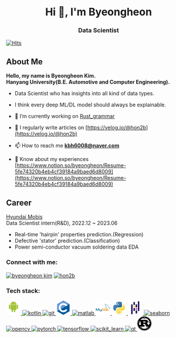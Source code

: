 <h1 align="center">Hi 👋, I'm Byeongheon</h1>
<h3 align="center">Data Scientist</h3>

[![Hits](https://hits.seeyoufarm.com/api/count/incr/badge.svg?url=https%3A%2F%2Fgithub.com%2Fbyeongbyeong&count_bg=%233DC7C8&title_bg=%23555555&icon=pinboard.svg&icon_color=%23FFFFFF&title=hits&edge_flat=false)](https://hits.seeyoufarm.com)

## About Me
**Hello, my name is Byeongheon Kim. <br> Hanyang University(B.E. Automotive and Computer Engineering).** <br>


- Data Scientist who has insights into all kind of data types.

- I think every deep ML/DL model should always be explainable.

- 🔭 I’m currently working on [Rust_grammar](https://github.com/byeongbyeong/Rust_grammar)
  
- 📝 I regularly write articles on [https://velog.io/@hon2b](https://velog.io/@hon2b)

- 📫 How to reach me **kbh6008@naver.com**

- 📄 Know about my experiences [https://www.notion.so/byeongheon/Resume-5fe74320b4eb4cf39184a9baed6d8009](https://www.notion.so/byeongheon/Resume-5fe74320b4eb4cf39184a9baed6d8009)


## Career
<a href="https://www.mobis.co.kr/kr/index.do">  Hyundai Mobis </a> <br>
Data Scientist intern(R&D), 2022.12 ~ 2023.06 <br>
- Real-time 'hairpin' properties prediction.(Regression)
- Defective 'stator' prediction.(Classification)
- Power semi-conductor vacuum soldering data EDA

<h3 align="left">Connect with me:</h3>
<p align="left">
<a href="https://linkedin.com/in/byeongheon-kim-23a63a248/" target="blank"><img align="center" src="https://raw.githubusercontent.com/rahuldkjain/github-profile-readme-generator/master/src/images/icons/Social/linked-in-alt.svg" alt="byeongheon kim" height="30" width="40" /></a>
<a href="https://instagram.com/hon2b" target="blank"><img align="center" src="https://raw.githubusercontent.com/rahuldkjain/github-profile-readme-generator/master/src/images/icons/Social/instagram.svg" alt="hon2b" height="30" width="40" /></a>
</p>

<h3 align="left">Tech stack:</h3>
<p align="left"> <a href="https://developer.android.com" target="_blank" rel="noreferrer"> <img src="https://raw.githubusercontent.com/devicons/devicon/master/icons/android/android-original-wordmark.svg" alt="android" width="40" height="40"/> </a> <a href="https://kotlinlang.org" target="_blank" rel="noreferrer"> <img src="https://www.vectorlogo.zone/logos/kotlinlang/kotlinlang-icon.svg" alt="kotlin" width="40" height="40"/> </a> <a href="https://git-scm.com/" target="_blank" rel="noreferrer"> <img src="https://www.vectorlogo.zone/logos/git-scm/git-scm-icon.svg" alt="git" width="40" height="40"/> </a> <a href="https://www.cprogramming.com/" target="_blank" rel="noreferrer"> <img src="https://raw.githubusercontent.com/devicons/devicon/master/icons/c/c-original.svg" alt="c" width="40" height="40"/> </a> <a href="https://www.mathworks.com/" target="_blank" rel="noreferrer"> <img src="https://upload.wikimedia.org/wikipedia/commons/2/21/Matlab_Logo.png" alt="matlab" width="40" height="40"/> </a> <a href="https://www.mysql.com/" target="_blank" rel="noreferrer"> <img src="https://raw.githubusercontent.com/devicons/devicon/master/icons/mysql/mysql-original-wordmark.svg" alt="mysql" width="40" height="40"/> </a> <a href="https://www.python.org" target="_blank" rel="noreferrer"> <img src="https://raw.githubusercontent.com/devicons/devicon/master/icons/python/python-original.svg" alt="python" width="40" height="40"/> </a> <a href="https://pandas.pydata.org/" target="_blank" rel="noreferrer"> <img src="https://raw.githubusercontent.com/devicons/devicon/2ae2a900d2f041da66e950e4d48052658d850630/icons/pandas/pandas-original.svg" alt="pandas" width="40" height="40"/> </a> <a href="https://seaborn.pydata.org/" target="_blank" rel="noreferrer"> <img src="https://seaborn.pydata.org/_images/logo-mark-lightbg.svg" alt="seaborn" width="40" height="40"/> </a> <a href="https://opencv.org/" target="_blank" rel="noreferrer"> <img src="https://www.vectorlogo.zone/logos/opencv/opencv-icon.svg" alt="opencv" width="40" height="40"/> </a> <a href="https://pytorch.org/" target="_blank" rel="noreferrer"> <img src="https://www.vectorlogo.zone/logos/pytorch/pytorch-icon.svg" alt="pytorch" width="40" height="40"/> </a> <a href="https://www.tensorflow.org" target="_blank" rel="noreferrer"> <img src="https://www.vectorlogo.zone/logos/tensorflow/tensorflow-icon.svg" alt="tensorflow" width="40" height="40"/> </a> <a href="https://scikit-learn.org/" target="_blank" rel="noreferrer"> <img src="https://upload.wikimedia.org/wikipedia/commons/0/05/Scikit_learn_logo_small.svg" alt="scikit_learn" width="40" height="40"/> </a> <a href="https://www.qt.io/" target="_blank" rel="noreferrer"> <img src="https://upload.wikimedia.org/wikipedia/commons/0/0b/Qt_logo_2016.svg" alt="qt" width="40" height="40"/> </a> <a href="https://www.rust-lang.org" target="_blank" rel="noreferrer"> <img src="https://raw.githubusercontent.com/devicons/devicon/master/icons/rust/rust-plain.svg" alt="rust" width="40" height="40"/> </a> </p>
